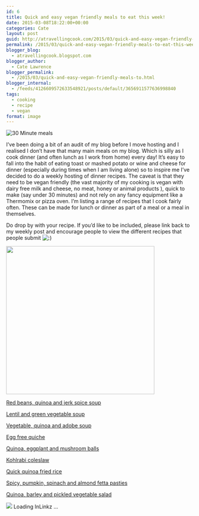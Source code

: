 ```yaml
---
id: 6
title: Quick and easy vegan friendly meals to eat this week!
date: 2015-03-08T18:22:00+00:00
categories: Cate
layout: post
guid: http://atravellingcook.com/2015/03/quick-and-easy-vegan-friendly-meals-to-eat-this-week.html
permalink: /2015/03/quick-and-easy-vegan-friendly-meals-to-eat-this-week.html
blogger_blog:
  - atravellingcook.blogspot.com
blogger_author:
  - Cate Lawrence
blogger_permalink:
  - /2015/03/quick-and-easy-vegan-friendly-meals-to.html
blogger_internal:
  - /feeds/4126609572633548921/posts/default/3656911577636998840
tags:
  - cooking
  - recipe
  - vegan
format: image
---
```


![30 Minute meals](../images//images/atc-migrate/2015/03/30min-meals1.jpg)


I&#8217;ve been doing a bit of an audit of my blog before I move hosting and I realised I don&#8217;t have that many main meals on my blog. Which is silly as I cook dinner (and often lunch as I work from home) every day! It&#8217;s easy to fall into the habit of eating toast or mashed potato or wine and cheese for dinner (especially during times when I am living alone) so to inspire me I&#8217;ve decided to do a weekly hosting of dinner recipes. The caveat is that they need to be vegan friendly (the vast majority of my cooking is vegan with dairy free milk and cheese, no meat, honey or animal products ), quick to make (say under 30 minutes) and not rely on any fancy equipment like a Thermomix or pizza oven. I&#8217;m listing a range of recipes that I cook fairly often. These can be made for lunch or dinner as part of a meal or a meal in themselves.

Do drop by with your recipe. If you&#8217;d like to be included, please link back to my weekly post and encourage people to view the different recipes that people submit <img src="http://atravellingcook.com/wp-includes/images/smilies/icon_smile.gif" alt=":)" class="wp-smiley" />




  <a  href="http://3.bp.blogspot.com/-YeiSqjYaT5U/VPyCerM8twI/AAAAAAAAKz8/1c8ZGE0OAcI/s1600/30min%2Bmeals.jpg"><img src="http://3.bp.blogspot.com/-YeiSqjYaT5U/VPyCerM8twI/AAAAAAAAKz8/1c8ZGE0OAcI/s1600/30min%2Bmeals.jpg" alt="" width="400" height="400" border="0" /></a>


[Red beans, quinoa and jerk spice soup](http://atravellingcook.com/2015/02/red-beans-quinoa-and-jerk-spice-soup.html)

[Lentil and green vegetable soup](http://atravellingcook.com/2015/01/lentil-and-green-vegetable-soup.html)

[Vegetable, quinoa and adobe soup](http://atravellingcook.com/2015/01/vegetable-quinoa-and-chilli-soup.html)

[Egg free quiche](http://atravellingcook.com/2014/04/egg-free-quiche.html "Egg free quiche")

[Quinoa, eggplant and mushroom balls](http://atravellingcook.com/2014/09/quinoa-eggplant-and-mushroom-balls.html "Quinoa eggplant and mushroom balls")

[Kohlrabi coleslaw](http://atravellingcook.com/2014/08/kohlrabi-coleslaw.html "Kohlrabi coleslaw")

[Quick quinoa fried rice](http://atravellingcook.com/2015/03/quick-quinoa-fried-rice.html "Quick quinoa fried rice")

[Spicy, pumpkin, spinach and almond fetta pasties](http://atravellingcook.com/2014/03/spicy-pumpkin-spinach-and-fetta-pasties.html "Spicy pumpkin, spinach and almond fetta pasties")

[Quinoa, barley and pickled vegetable salad](http://atravellingcook.com/2015/01/quinoa-barley-and-pickled-vegetable-salad.html "Quinoa, barley and pickled vegetable salad")

<!-- start InLinkz script. added by InLinkz_scripter plugin --><div class="InLinkzContainer" id="506334" pageSize=60 ><img src=http://cdn2.inlinkz.com/load.gif border=0>&nbsp;Loading InLinkz ...

<!-- inlinkz script end -->
